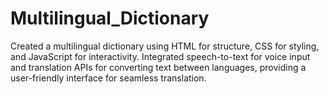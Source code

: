 # Multilingual_Dictionary
Created a multilingual dictionary using HTML for structure, CSS for styling, and JavaScript for interactivity. Integrated speech-to-text for voice input and translation APIs for converting text between languages, providing a user-friendly interface for seamless translation.
